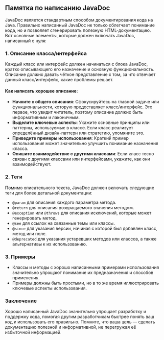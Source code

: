 ## Памятка по написанию JavaDoc

JavaDoc является стандартным способом документирования кода на Java. Правильно написанный JavaDoc не только облегчает
понимание кода, но и позволяет сгенерировать полезную HTML-документацию. Вот основные элементы, которые должен включать
JavaDoc, написанный с нуля:

### 1. Описание класса/интерфейса

Каждый класс или интерфейс должен начинаться с блока JavaDoc, кратко описывающего его назначение и основную
функциональность. Описание должно давать чёткое представление о том, за что отвечает данный класс/интерфейс, какие
проблемы решает.

#### Как написать хорошее описание:

- **Начните с общего описания**: Сфокусируйтесь на главной задаче или функциональности, которую предоставляет
  класс/интерфейс. Это первое, что увидит читатель, поэтому описание должно быть информативным и лаконичным.
- **Выделите ключевые аспекты**: Укажите основные принципы или паттерны, используемые в классе. Если класс реализует
  определённый дизайн-паттерн или стратегию, упомяните это.
- **Приведите примеры использования**: Краткий пример использования может значительно улучшить понимание назначения
  класса.
- **Опишите взаимодействие с другими классами**: Если класс тесно связан с другими классами или интерфейсами, укажите,
  как они взаимодействуют.

### 2. Теги

Помимо описательного текста, JavaDoc должен включать следующие теги для более детальной документации:

- `@param` для описания каждого параметра метода.
- `@return` для описания возвращаемого значения методом.
- `@exception` или `@throws` для описания исключений, которые может генерировать метод.
- `@see` для ссылок на связанные темы или классы.
- `@since` для указания версии, начиная с которой был добавлен класс, метод или поле.
- `@deprecated` для указания устаревших методов или классов, а также альтернативы к их использованию.

### 3. Примеры

- Классы и методы с хорошо написанными примерами использования значительно упрощают понимание их предназначения и
  способов применения.
- Примеры должны быть простыми, но в то же время иллюстрировать ключевые аспекты использования.

### Заключение

Хорошо написанный JavaDoc значительно упрощает разработку и поддержку кода, помогая другим разработчикам быстрее понять
ваш код и использовать его правильно. Помните, что ваша цель — сделать документацию полезной и информативной, не
перегружая её избыточной информацией.
